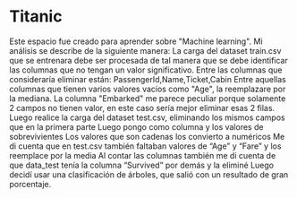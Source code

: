 # Titanic
Este espacio fue creado para aprender sobre "Machine learning".
Mi análisis se describe de la siguiente manera:
La carga del dataset train.csv que se entrenara debe ser procesada de tal manera que se debe identificar las columnas que no tengan un valor significativo.
Entre las columnas que consideraría eliminar están: PassengerId,Name,Ticket,Cabin
Entre aquellas columnas que tienen varios valores vacíos como "Age", la reemplazare por la mediana.
La columna "Embarked" me parece peculiar porque solamente 2 campos no tienen valor, en este caso sería mejor eliminar esas 2 filas.
Luego realice la carga del dataset test.csv, eliminando los mismos campos que en la primera parte
Luego pongo como columna y los valores de sobrevivientes
Los valores que son cadenas los convierto a numéricos 
Me di cuenta que en test.csv también faltaban valores de “Age” y “Fare” y los reemplace por la media
Al contar las columnas también me di cuenta de que data_test tenía la columna “Survived” por demás y la eliminé
Luego decidí usar una clasificación de árboles, que salió con un resultado de gran porcentaje.

